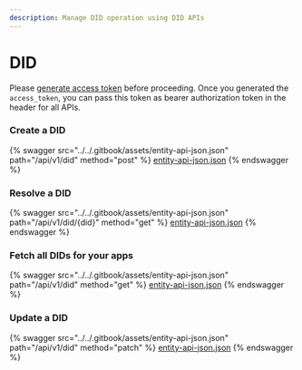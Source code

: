 ```yaml
---
description: Manage DID operation using DID APIs
---
```


# DID

Please [generate access token](authentication.md) before proceeding.  Once you generated the `access_token`, you can pass this token as bearer authorization token in the header for all APIs.&#x20;

### Create a DID

{% swagger src="../../.gitbook/assets/entity-api-json.json" path="/api/v1/did" method="post" %}
[entity-api-json.json](../../.gitbook/assets/entity-api-json.json)
{% endswagger %}

### Resolve a DID

{% swagger src="../../.gitbook/assets/entity-api-json.json" path="/api/v1/did/{did}" method="get" %}
[entity-api-json.json](../../.gitbook/assets/entity-api-json.json)
{% endswagger %}

### Fetch all DIDs for your apps

{% swagger src="../../.gitbook/assets/entity-api-json.json" path="/api/v1/did" method="get" %}
[entity-api-json.json](../../.gitbook/assets/entity-api-json.json)
{% endswagger %}

### Update a DID

{% swagger src="../../.gitbook/assets/entity-api-json.json" path="/api/v1/did" method="patch" %}
[entity-api-json.json](../../.gitbook/assets/entity-api-json.json)
{% endswagger %}

###

